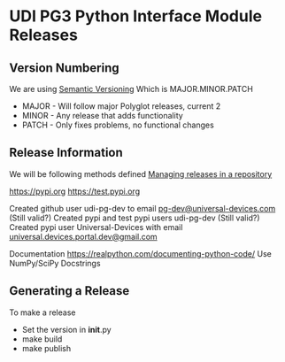 # UDI PG3 Python Interface Module Releases

## Version Numbering

We are using [Semantic Versioning](https://semver.org/) Which is MAJOR.MINOR.PATCH
- MAJOR - Will follow major Polyglot releases, current 2
- MINOR - Any release that adds functionality
- PATCH - Only fixes problems, no functional changes

## Release Information

We will be following methods defined [Managing releases in a repository
](https://help.github.com/en/github/administering-a-repository/managing-releases-in-a-repository)

https://pypi.org
https://test.pypi.org

Created github user udi-pg-dev to email pg-dev@universal-devices.com (Still valid?)
Created pypi and test pypi users udi-pg-dev (Still valid?)
Created pypi user Universal-Devices with email universal.devices.portal.dev@gmail.com


Documentation
https://realpython.com/documenting-python-code/
Use NumPy/SciPy Docstrings

## Generating a Release

To make a release
- Set the version in __init__.py
- make build
- make publish
